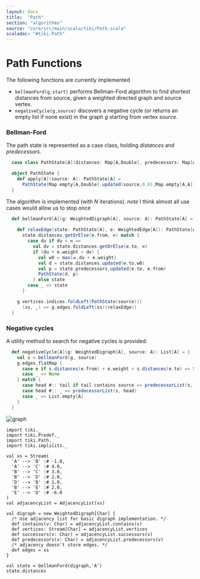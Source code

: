 ```yaml
---
layout: docs 
title:  "Path"
section: "algorithms"
source: "core/src/main/scala/tiki/Path.scala"
scaladoc: "#tiki.Path"
---
```

# Path Functions

The following functions are currently implemented

-  `bellmanFord(g,start)` performs Bellman-Ford algorithm to find shortest distances from source,
given a weighted directed graph and source vertex.
- `negativeCycle(g,source)` discovers a negative cycle (or returns an empty list if none exist) in the graph
 _g_ starting from vertex _source_.

### Bellman-Ford

The path state is represented as a case class, holding _distances_ and _predecessors_.
```scala
  case class PathState[A](distances: Map[A,Double], predecessors: Map[A,A])

  object PathState {
    def apply[A](source: A): PathState[A] =
      PathState(Map.empty[A,Double].updated(source,0.0),Map.empty[A,A])
  }
```
The algorithm is implemented (with _N_ iterations). _note_ I think almost all 
use cases would allow us to stop once
```scala
  def bellmanFord[A](g: WeightedDigraph[A], source: A): PathState[A] = {
    
    def relaxEdge(state: PathState[A], e: WeightedEdge[A]): PathState[A] =
      state.distances.getOrElse(e.from, ∞) match {
        case du if du < ∞ =>
          val dv = state.distances.getOrElse(e.to, ∞)
          if (du + e.weight < dv) {
            val w0 = max(⧞,du + e.weight)
            val d = state.distances.updated(e.to,w0)
            val p = state.predecessors.updated(e.to, e.from)
            PathState(d, p)
          } else state
        case _ => state
      }

    g.vertices.indices.foldLeft(PathState(source))(
      (xs, _) => g.edges.foldLeft(xs)(relaxEdge))
  }
```


### Negative cycles
A utility method to search for negative cycles is provided:
```scala
  def negativeCycle[A](g: WeightedDigraph[A], source: A): List[A] = {
    val s = bellmanFord(g, source)
    g.edges.flatMap {
      case e if s.distances(e.from) + e.weight < s.distances(e.to) => Some(e.to)
      case _ => None
    } match {
      case head #:: tail if tail contains source => predecessorList(s, source)
      case head #:: _ => predecessorList(s, head)
      case _ => List.empty[A]
    }
  }
```

![graph](https://raw.github.com/lewismj/tiki/master/docs/src/main/resources/microsite/img/cycle.png)


```tut
import tiki._
import tiki.Predef._
import tiki.Path._
import tiki.implicits._

val xs = Stream(
  'A' --> 'B' :# -1.0,
  'A' --> 'C' :# 4.0,
  'B' --> 'C' :# 3.0,
  'B' --> 'D' :# 2.0,
  'D' --> 'B' :# 1.0,
  'B' --> 'E' :# 2.0,
  'E' --> 'D' :# -6.0
)
val adjacencyList = AdjacencyList(xs)

val digraph = new WeightedDigraph[Char] {
  /* Use adjacency list for basic digraph implementation. */
  def contains(v: Char) = adjacencyList.contains(v)
  def vertices: Stream[Char] = adjacencyList.vertices
  def successors(v: Char) = adjacencyList.successors(v)
  def predecessors(v: Char) = adjacencyList.predecessors(v)
  /* adjacency doesn't store edges. */
  def edges = xs
}

val state = bellmanFord(digraph,'A')
state.distances
```
